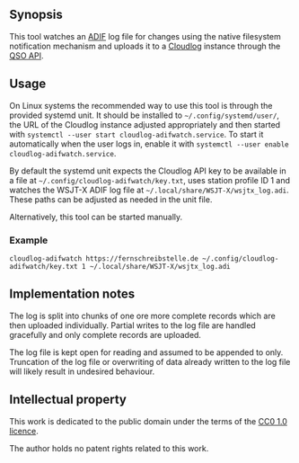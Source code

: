 ## Synopsis

This tool watches an [ADIF](https://adif.org/) log file for changes using the native filesystem
notification mechanism and uploads it to a [Cloudlog](https://www.magicbug.co.uk/cloudlog/)
instance through the [QSO API](https://github.com/magicbug/Cloudlog/wiki/API#apiqso).

## Usage

On Linux systems the recommended way to use this tool is through the provided systemd unit. It
should be installed to `~/.config/systemd/user/`, the URL of the Cloudlog instance adjusted
appropriately and then started with `systemctl --user start cloudlog-adifwatch.service`. To start it
automatically when the user logs in, enable it with `systemctl --user enable
cloudlog-adifwatch.service`.

By default the systemd unit expects the Cloudlog API key to be available in a file at
`~/.config/cloudlog-adifwatch/key.txt`, uses station profile ID 1 and watches the WSJT-X ADIF log
file at `~/.local/share/WSJT-X/wsjtx_log.adi`. These paths can be adjusted as needed in the unit
file.

Alternatively, this tool can be started manually.

### Example

```
cloudlog-adifwatch https://fernschreibstelle.de ~/.config/cloudlog-adifwatch/key.txt 1 ~/.local/share/WSJT-X/wsjtx_log.adi
```

## Implementation notes

The log is split into chunks of one ore more complete records which are then uploaded individually.
Partial writes to the log file are handled gracefully and only complete records are uploaded.

The log file is kept open for reading and assumed to be appended to only. Truncation of the log file
or overwriting of data already written to the log file will likely result in undesired behaviour.

## Intellectual property

This work is dedicated to the public domain under the terms of the
[CC0 1.0 licence](https://creativecommons.org/publicdomain/zero/1.0/).

The author holds no patent rights related to this work.
